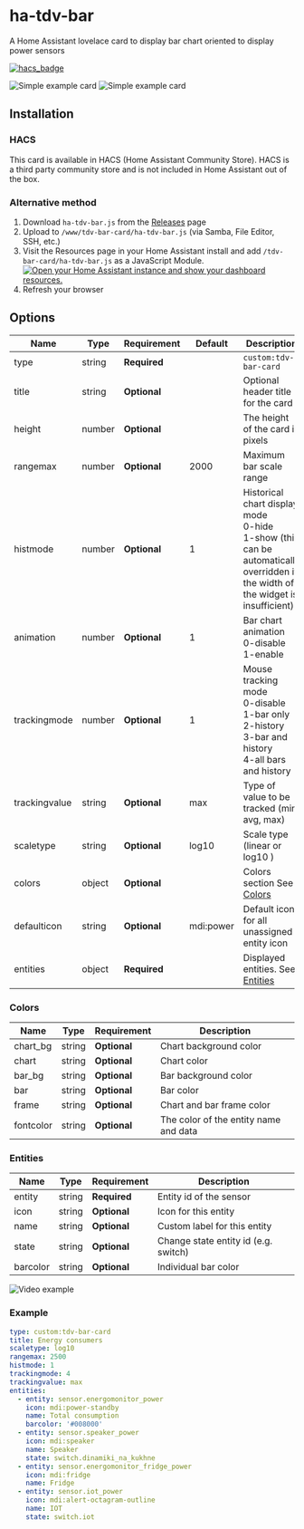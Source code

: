 # ha-tdv-bar
A Home Assistant lovelace card to display bar chart  oriented to display power sensors

[![hacs_badge](https://img.shields.io/badge/HACS-Default-41BDF5.svg)](https://github.com/hacs/integration)

![Simple example card](img/main-image_d.png) ![Simple example card](img/main-image_w.png)


## Installation

### HACS

This card is available in HACS (Home Assistant Community Store).
HACS is a third party community store and is not included in Home Assistant out of the box.

### Alternative method

1. Download `ha-tdv-bar.js` from the [Releases](https://github.com/tdvtdv/ha-tdv-bar/releases) page
2. Upload to `/www/tdv-bar-card/ha-tdv-bar.js` (via Samba, File Editor, SSH, etc.)
3. Visit the Resources page in your Home Assistant install and add `/tdv-bar-card/ha-tdv-bar.js` as a
   JavaScript Module.
   [![Open your Home Assistant instance and show your dashboard resources.](https://my.home-assistant.io/badges/lovelace_resources.svg)](https://my.home-assistant.io/redirect/lovelace_resources/)
4. Refresh your browser


## Options

| Name              | Type    | Requirement  | Default             | Description                                 |
| ----------------- | ------- | ------------ | ------------------- | ------------------------------------------- |
| type              | string  | **Required** |                     | `custom:tdv-bar-card`
| title             | string  | **Optional** |                     | Optional header title for the card
| height            | number  | **Optional** |                     | The height of the card in pixels
| rangemax          | number  | **Optional** | 2000                | Maximum bar scale range
| histmode          | number  | **Optional** | 1                   | Historical chart display mode<br>0-hide<br>1-show (this can be automatically overridden if the width of the widget is insufficient)
| animation         | number  | **Optional** | 1                   | Bar chart animation<br>0-disable<br>1-enable
| trackingmode      | number  | **Optional** | 1                   | Mouse tracking mode<br>0-disable<br>1-bar only<br>2-history<br>3-bar and history<br>4-all bars and history
| trackingvalue     | string  | **Optional** | max                 | Type of value to be tracked (min, avg, max)
| scaletype         | string  | **Optional** | log10               | Scale type (linear or log10 )
| colors            | object  | **Optional** |                     | Colors section See [Colors](#Colors)
| defaulticon       | string  | **Optional** | mdi:power           | Default icon for all unassigned entity icon
| entities          | object  | **Required** |                     | Displayed entities. See [Entities](#Entities)


### Colors

| Name              | Type    | Requirement  | Description                                 |
| ----------------- | ------- | ------------ | ------------------------------------------- |
| chart_bg          | string  | **Optional** | Chart background color
| chart             | string  | **Optional** | Chart color
| bar_bg            | string  | **Optional** | Bar background color
| bar               | string  | **Optional** | Bar color
| frame             | string  | **Optional** | Chart and bar frame color
| fontcolor         | string  | **Optional** | The color of the entity name and data

### Entities

| Name              | Type    | Requirement  | Description                                 |
| ----------------- | ------- | ------------ | ------------------------------------------- |
| entity            | string  | **Required** | Entity id of the sensor
| icon              | string  | **Optional** | Icon for this entity
| name              | string  | **Optional** | Custom label for this entity
| state             | string  | **Optional** | Change state entity id (e.g. switch)
| barcolor          | string  | **Optional** | Individual bar color


![Video example](img/vid.gif)


### Example

```yaml
type: custom:tdv-bar-card
title: Energy consumers
scaletype: log10
rangemax: 2500
histmode: 1
trackingmode: 4
trackingvalue: max
entities:
  - entity: sensor.energomonitor_power
    icon: mdi:power-standby
    name: Total consumption
    barcolor: '#008000'
  - entity: sensor.speaker_power
    icon: mdi:speaker
    name: Speaker
    state: switch.dinamiki_na_kukhne
  - entity: sensor.energomonitor_fridge_power
    icon: mdi:fridge
    name: Fridge
  - entity: sensor.iot_power
    icon: mdi:alert-octagram-outline
    name: IOT
    state: switch.iot
```